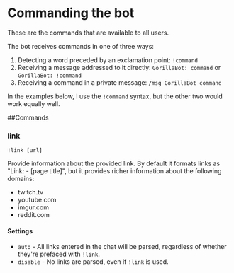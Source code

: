 # Commanding the bot

These are the commands that are available to all users.

The bot receives commands in one of three ways:

1. Detecting a word preceded by an exclamation point: `!command`<br/>
2. Receiving a message addressed to it directly: `GorillaBot: command` or `GorillaBot: !command`<br/>
3. Receiving a command in a private message: `/msg GorillaBot command`

In the examples below, I use the `!command` syntax, but the other two would work equally well.

##Commands

### link
    !link [url]

Provide information about the provided link. By default it formats links as "Link: - [page title]", but it provides richer information about the following domains:

* twitch.tv
* youtube.com
* imgur.com
* reddit.com
    
#### Settings
* `auto` - All links entered in the chat will be parsed, regardless of whether they're prefaced with `!link`.
* `disable` - No links are parsed, even if `!link` is used.
